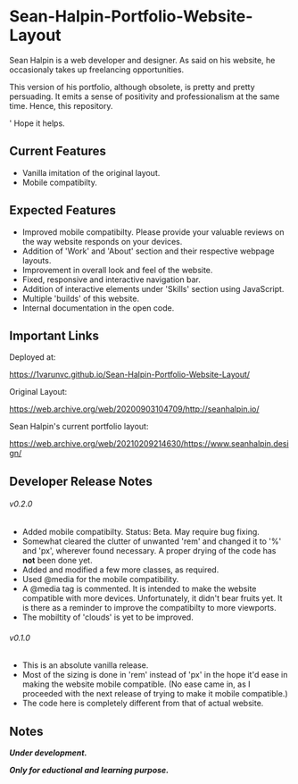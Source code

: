 # Sean-Halpin-Portfolio-Website-Layout
Sean Halpin is a web developer and designer. As said on his website, he occasionaly takes up freelancing opportunities.

This version of his portfolio, although obsolete, is pretty and pretty persuading. It emits a sense of positivity and professionalism at the same time. Hence, this repository. 

' Hope it helps.

## Current Features
* Vanilla imitation of the original layout.
* Mobile compatibilty.

## Expected Features
* Improved mobile compatibilty. Please provide your valuable reviews on the way website responds on your devices.
* Addition of 'Work' and 'About' section and their respective webpage layouts.
* Improvement in overall look and feel of the website.
* Fixed, responsive and interactive navigation bar.
* Addition of interactive elements under 'Skills' section using JavaScript.
* Multiple 'builds' of this website.
* Internal documentation in the open code.

## Important Links
Deployed at:

https://1varunvc.github.io/Sean-Halpin-Portfolio-Website-Layout/

Original Layout:

https://web.archive.org/web/20200903104709/http://seanhalpin.io/

Sean Halpin's current portfolio layout:

https://web.archive.org/web/20210209214630/https://www.seanhalpin.design/

## Developer Release Notes
###### v0.2.0
* Added mobile compatibilty. Status: Beta. May require bug fixing.
* Somewhat cleared the clutter of unwanted 'rem' and changed it to '%' and 'px', wherever found necessary. A proper drying of the code has **not** been done yet.
* Added and modified a few more classes, as required.
* Used @media for the mobile compatibility.
* A @media tag is commented. It is intended to make the website compatible with more devices. Unfortunately, it didn't bear fruits yet. It is there as a reminder to improve the compatibilty to more viewports.
* The mobiltity of 'clouds' is yet to be improved.

###### v0.1.0
* This is an absolute vanilla release.
* Most of the sizing is done in 'rem' instead of 'px' in the hope it'd ease in making the website mobile compatible. (No ease came in, as I proceeded with the next release of trying to make it mobile compatible.)
* The code here is completely different from that of actual website.

## Notes
_**Under development.**_

_**Only for eductional and learning purpose.**_
